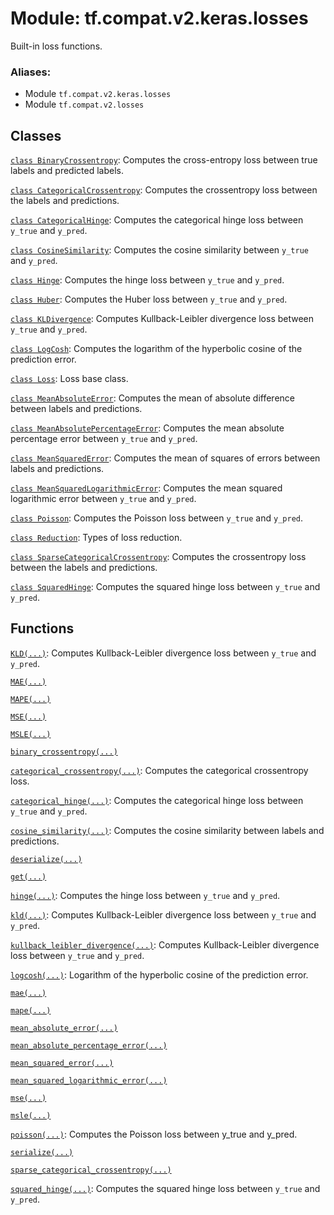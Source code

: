 <div itemscope itemtype="http://developers.google.com/ReferenceObject">
<meta itemprop="name" content="tf.compat.v2.keras.losses" />
<meta itemprop="path" content="Stable" />
</div>

# Module: tf.compat.v2.keras.losses

Built-in loss functions.

### Aliases:

* Module `tf.compat.v2.keras.losses`
* Module `tf.compat.v2.losses`

<!-- Placeholder for "Used in" -->


## Classes

[`class BinaryCrossentropy`](../../../../tf/keras/losses/BinaryCrossentropy.md): Computes the cross-entropy loss between true labels and predicted labels.

[`class CategoricalCrossentropy`](../../../../tf/keras/losses/CategoricalCrossentropy.md): Computes the crossentropy loss between the labels and predictions.

[`class CategoricalHinge`](../../../../tf/keras/losses/CategoricalHinge.md): Computes the categorical hinge loss between `y_true` and `y_pred`.

[`class CosineSimilarity`](../../../../tf/keras/losses/CosineSimilarity.md): Computes the cosine similarity between `y_true` and `y_pred`.

[`class Hinge`](../../../../tf/keras/losses/Hinge.md): Computes the hinge loss between `y_true` and `y_pred`.

[`class Huber`](../../../../tf/keras/losses/Huber.md): Computes the Huber loss between `y_true` and `y_pred`.

[`class KLDivergence`](../../../../tf/keras/losses/KLDivergence.md): Computes Kullback-Leibler divergence loss between `y_true` and `y_pred`.

[`class LogCosh`](../../../../tf/keras/losses/LogCosh.md): Computes the logarithm of the hyperbolic cosine of the prediction error.

[`class Loss`](../../../../tf/keras/losses/Loss.md): Loss base class.

[`class MeanAbsoluteError`](../../../../tf/keras/losses/MeanAbsoluteError.md): Computes the mean of absolute difference between labels and predictions.

[`class MeanAbsolutePercentageError`](../../../../tf/keras/losses/MeanAbsolutePercentageError.md): Computes the mean absolute percentage error between `y_true` and `y_pred`.

[`class MeanSquaredError`](../../../../tf/keras/losses/MeanSquaredError.md): Computes the mean of squares of errors between labels and predictions.

[`class MeanSquaredLogarithmicError`](../../../../tf/keras/losses/MeanSquaredLogarithmicError.md): Computes the mean squared logarithmic error between `y_true` and `y_pred`.

[`class Poisson`](../../../../tf/keras/losses/Poisson.md): Computes the Poisson loss between `y_true` and `y_pred`.

[`class Reduction`](../../../../tf/compat/v2/keras/losses/Reduction.md): Types of loss reduction.

[`class SparseCategoricalCrossentropy`](../../../../tf/keras/losses/SparseCategoricalCrossentropy.md): Computes the crossentropy loss between the labels and predictions.

[`class SquaredHinge`](../../../../tf/keras/losses/SquaredHinge.md): Computes the squared hinge loss between `y_true` and `y_pred`.

## Functions

[`KLD(...)`](../../../../tf/keras/losses/KLD.md): Computes Kullback-Leibler divergence loss between `y_true` and `y_pred`.

[`MAE(...)`](../../../../tf/keras/losses/MAE.md)

[`MAPE(...)`](../../../../tf/keras/losses/MAPE.md)

[`MSE(...)`](../../../../tf/keras/losses/MSE.md)

[`MSLE(...)`](../../../../tf/keras/losses/MSLE.md)

[`binary_crossentropy(...)`](../../../../tf/keras/losses/binary_crossentropy.md)

[`categorical_crossentropy(...)`](../../../../tf/keras/losses/categorical_crossentropy.md): Computes the categorical crossentropy loss.

[`categorical_hinge(...)`](../../../../tf/keras/losses/categorical_hinge.md): Computes the categorical hinge loss between `y_true` and `y_pred`.

[`cosine_similarity(...)`](../../../../tf/keras/losses/cosine.md): Computes the cosine similarity between labels and predictions.

[`deserialize(...)`](../../../../tf/keras/losses/deserialize.md)

[`get(...)`](../../../../tf/keras/losses/get.md)

[`hinge(...)`](../../../../tf/keras/losses/hinge.md): Computes the hinge loss between `y_true` and `y_pred`.

[`kld(...)`](../../../../tf/keras/losses/KLD.md): Computes Kullback-Leibler divergence loss between `y_true` and `y_pred`.

[`kullback_leibler_divergence(...)`](../../../../tf/keras/losses/KLD.md): Computes Kullback-Leibler divergence loss between `y_true` and `y_pred`.

[`logcosh(...)`](../../../../tf/keras/losses/logcosh.md): Logarithm of the hyperbolic cosine of the prediction error.

[`mae(...)`](../../../../tf/keras/losses/MAE.md)

[`mape(...)`](../../../../tf/keras/losses/MAPE.md)

[`mean_absolute_error(...)`](../../../../tf/keras/losses/MAE.md)

[`mean_absolute_percentage_error(...)`](../../../../tf/keras/losses/MAPE.md)

[`mean_squared_error(...)`](../../../../tf/keras/losses/MSE.md)

[`mean_squared_logarithmic_error(...)`](../../../../tf/keras/losses/MSLE.md)

[`mse(...)`](../../../../tf/keras/losses/MSE.md)

[`msle(...)`](../../../../tf/keras/losses/MSLE.md)

[`poisson(...)`](../../../../tf/keras/losses/poisson.md): Computes the Poisson loss between y_true and y_pred.

[`serialize(...)`](../../../../tf/keras/losses/serialize.md)

[`sparse_categorical_crossentropy(...)`](../../../../tf/keras/losses/sparse_categorical_crossentropy.md)

[`squared_hinge(...)`](../../../../tf/keras/losses/squared_hinge.md): Computes the squared hinge loss between `y_true` and `y_pred`.

